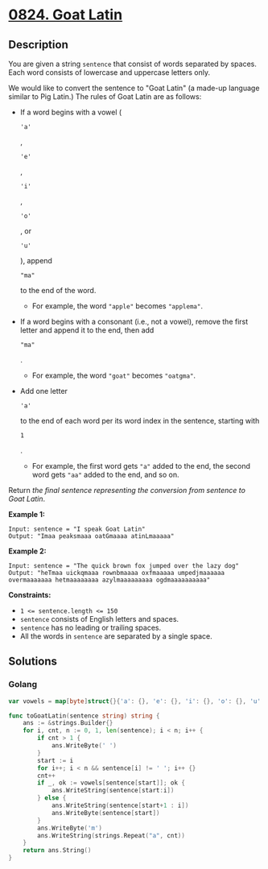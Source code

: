 # [0824. Goat Latin](https://leetcode-cn.com/problems/goat-latin/)



## Description


You are given a string `sentence` that consist of words separated by spaces. Each word consists of lowercase and uppercase letters only.

We would like to convert the sentence to "Goat Latin" (a made-up language similar to Pig Latin.) The rules of Goat Latin are as follows:

- If a word begins with a vowel (

  ```
  'a'
  ```

  ,

   

  ```
  'e'
  ```

  ,

   

  ```
  'i'
  ```

  ,

   

  ```
  'o'
  ```

  , or

   

  ```
  'u'
  ```

  ), append

   

  ```
  "ma"
  ```

   

  to the end of the word.

  - For example, the word `"apple"` becomes `"applema"`.

- If a word begins with a consonant (i.e., not a vowel), remove the first letter and append it to the end, then add

   

  ```
  "ma"
  ```

  .

  - For example, the word `"goat"` becomes `"oatgma"`.

- Add one letter

   

  ```
  'a'
  ```

   

  to the end of each word per its word index in the sentence, starting with

   

  ```
  1
  ```

  .

  - For example, the first word gets `"a"` added to the end, the second word gets `"aa"` added to the end, and so on.

Return *the final sentence representing the conversion from sentence to Goat Latin*.

 

**Example 1:**

```
Input: sentence = "I speak Goat Latin"
Output: "Imaa peaksmaaa oatGmaaaa atinLmaaaaa"
```

**Example 2:**

```
Input: sentence = "The quick brown fox jumped over the lazy dog"
Output: "heTmaa uickqmaaa rownbmaaaa oxfmaaaaa umpedjmaaaaaa overmaaaaaaa hetmaaaaaaaa azylmaaaaaaaaa ogdmaaaaaaaaaa"
```

 

**Constraints:**

- `1 <= sentence.length <= 150`
- `sentence` consists of English letters and spaces.
- `sentence` has no leading or trailing spaces.
- All the words in `sentence` are separated by a single space.







## Solutions

<!-- tabs:start -->

### **Golang**

```go
var vowels = map[byte]struct{}{'a': {}, 'e': {}, 'i': {}, 'o': {}, 'u': {}, 'A': {}, 'E': {}, 'I': {}, 'O': {}, 'U': {}}

func toGoatLatin(sentence string) string {
    ans := &strings.Builder{}
    for i, cnt, n := 0, 1, len(sentence); i < n; i++ {
        if cnt > 1 {
            ans.WriteByte(' ')
        }
        start := i
        for i++; i < n && sentence[i] != ' '; i++ {}
        cnt++
        if _, ok := vowels[sentence[start]]; ok {
            ans.WriteString(sentence[start:i])
        } else {
            ans.WriteString(sentence[start+1 : i])
            ans.WriteByte(sentence[start])
        }
        ans.WriteByte('m')
        ans.WriteString(strings.Repeat("a", cnt))
    }
    return ans.String()
}
```

<!-- tabs:end -->